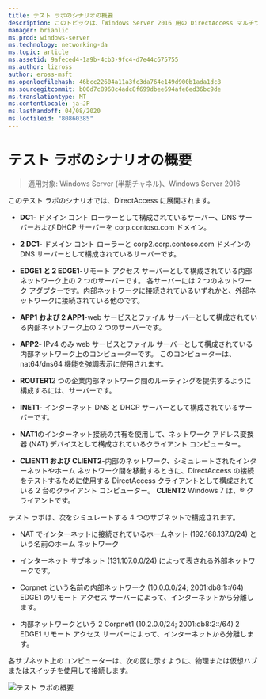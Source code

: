 ```yaml
---
title: テスト ラボのシナリオの概要
description: このトピックは、「Windows Server 2016 用の DirectAccess マルチサイト展開のテストラボガイド」の一部です。
manager: brianlic
ms.prod: windows-server
ms.technology: networking-da
ms.topic: article
ms.assetid: 9afeced4-1a9b-4cb3-9fc4-d7e44c675755
ms.author: lizross
author: eross-msft
ms.openlocfilehash: 46bcc22604a11a3fc3da764e149d900b1ada1dc8
ms.sourcegitcommit: b00d7c8968c4adc8f699dbee694afe6ed36bc9de
ms.translationtype: MT
ms.contentlocale: ja-JP
ms.lasthandoff: 04/08/2020
ms.locfileid: "80860385"
---
```

# <a name="overview-of-the-test-lab-scenario"></a>テスト ラボのシナリオの概要

>適用対象: Windows Server (半期チャネル)、Windows Server 2016

このテスト ラボのシナリオでは、DirectAccess に展開されます。  
  
-   **DC1**- ドメイン コント ローラーとして構成されているサーバー、DNS サーバーおよび DHCP サーバーを corp.contoso.com ドメイン。  
  
-   **2 DC1**- ドメイン コント ローラーと corp2.corp.contoso.com ドメインの DNS サーバーとして構成されているサーバーです。  
  
-   **EDGE1 と 2 EDGE1**-リモート アクセス サーバーとして構成されている内部ネットワーク上の 2 つのサーバーです。 各サーバーには 2 つのネットワーク アダプターです。内部ネットワークに接続されているいずれかと、外部ネットワークに接続されている他のです。  
  
-   **APP1 および 2 APP1**-web サービスとファイル サーバーとして構成されている内部ネットワーク上の 2 つのサーバーです。  
  
-   **APP2**- IPv4 のみ web サービスとファイル サーバーとして構成されている内部ネットワーク上のコンピューターです。 このコンピューターは、nat64/dns64 機能を強調表示に使用されます。  
  
-   **ROUTER1**2 つの企業内部ネットワーク間のルーティングを提供するように構成するには、サーバーです。  
  
-   **INET1**- インターネット DNS と DHCP サーバーとして構成されているサーバーです。  
  
-   **NAT1**のインターネット接続の共有を使用して、ネットワーク アドレス変換器 (NAT) デバイスとして構成されているクライアント コンピューター。  
  
-   **CLIENT1 および CLIENT2**-内部のネットワーク、シミュレートされたインターネットやホーム ネットワーク間を移動するときに、DirectAccess の接続をテストするために使用する DirectAccess クライアントとして構成されている 2 台のクライアント コンピューター。 **CLIENT2** Windows 7 は、&reg;  クライアントです。  
  
テスト ラボは、次をシミュレートする 4 つのサブネットで構成されます。  
  
-   NAT でインターネットに接続されているホームネット (192.168.137.0/24) という名前のホーム ネットワーク  
  
-   インターネット サブネット (131.107.0.0/24) によって表される外部ネットワークです。  
  
-   Corpnet という名前の内部ネットワーク (10.0.0.0/24; 2001:db8:1::/64) EDGE1 のリモート アクセス サーバーによって、インターネットから分離します。  
  
-   内部ネットワークという 2 Corpnet1 (10.2.0.0/24; 2001:db8:2::/64) 2 EDGE1 リモート アクセス サーバーによって、インターネットから分離します。  
  
各サブネット上のコンピューターは、次の図に示すように、物理または仮想ハブまたはスイッチを使用して接続します。  
  
![テスト ラボの概要](../../../media/Overview-of-the-Test-Lab-Scenario_4/TLG_DA_Multisite.png)  
  


